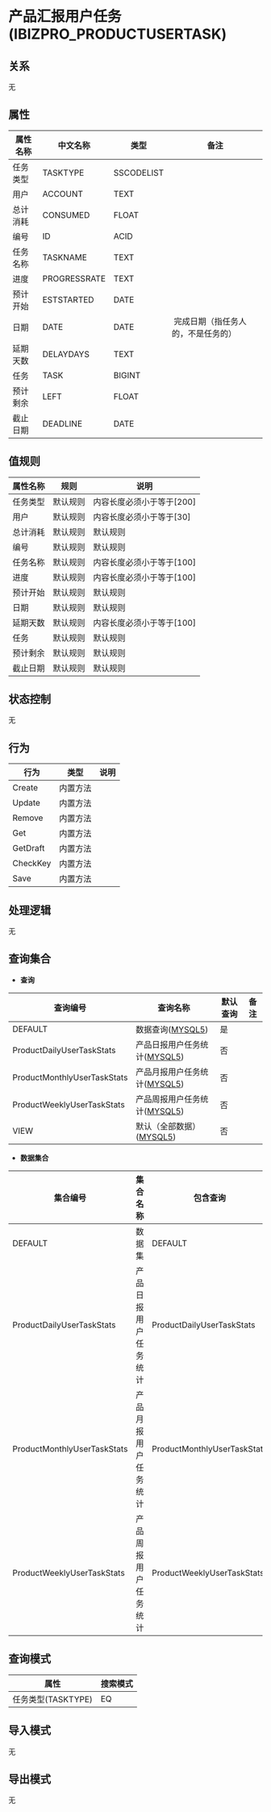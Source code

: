 # 产品汇报用户任务(IBIZPRO_PRODUCTUSERTASK)

  

## 关系
无

## 属性

| 属性名称        |    中文名称    | 类型     |  备注  |
| --------   |------------| -----   |  -------- | 
|任务类型|TASKTYPE|SSCODELIST|&nbsp;|
|用户|ACCOUNT|TEXT|&nbsp;|
|总计消耗|CONSUMED|FLOAT|&nbsp;|
|编号|ID|ACID|&nbsp;|
|任务名称|TASKNAME|TEXT|&nbsp;|
|进度|PROGRESSRATE|TEXT|&nbsp;|
|预计开始|ESTSTARTED|DATE|&nbsp;|
|日期|DATE|DATE|&nbsp;完成日期（指任务人的，不是任务的）|
|延期天数|DELAYDAYS|TEXT|&nbsp;|
|任务|TASK|BIGINT|&nbsp;|
|预计剩余|LEFT|FLOAT|&nbsp;|
|截止日期|DEADLINE|DATE|&nbsp;|

## 值规则
| 属性名称    | 规则    |  说明  |
| --------   |------------| ----- | 
|任务类型|默认规则|内容长度必须小于等于[200]|
|用户|默认规则|内容长度必须小于等于[30]|
|总计消耗|默认规则|默认规则|
|编号|默认规则|默认规则|
|任务名称|默认规则|内容长度必须小于等于[100]|
|进度|默认规则|内容长度必须小于等于[100]|
|预计开始|默认规则|默认规则|
|日期|默认规则|默认规则|
|延期天数|默认规则|内容长度必须小于等于[100]|
|任务|默认规则|默认规则|
|预计剩余|默认规则|默认规则|
|截止日期|默认规则|默认规则|

## 状态控制

无


## 行为
| 行为    | 类型    |  说明  |
| --------   |------------| ----- | 
|Create|内置方法|&nbsp;|
|Update|内置方法|&nbsp;|
|Remove|内置方法|&nbsp;|
|Get|内置方法|&nbsp;|
|GetDraft|内置方法|&nbsp;|
|CheckKey|内置方法|&nbsp;|
|Save|内置方法|&nbsp;|

## 处理逻辑
无

## 查询集合

* **查询**

| 查询编号 | 查询名称       | 默认查询 |   备注|
| --------  | --------   | --------   | ----- |
|DEFAULT|数据查询([MYSQL5](../../appendix/query_MYSQL5.md#IbzproProductUserTask_Default))|是|&nbsp;|
|ProductDailyUserTaskStats|产品日报用户任务统计([MYSQL5](../../appendix/query_MYSQL5.md#IbzproProductUserTask_ProductDailyUserTaskStats))|否|&nbsp;|
|ProductMonthlyUserTaskStats|产品月报用户任务统计([MYSQL5](../../appendix/query_MYSQL5.md#IbzproProductUserTask_ProductMonthlyUserTaskStats))|否|&nbsp;|
|ProductWeeklyUserTaskStats|产品周报用户任务统计([MYSQL5](../../appendix/query_MYSQL5.md#IbzproProductUserTask_ProductWeeklyUserTaskStats))|否|&nbsp;|
|VIEW|默认（全部数据）([MYSQL5](../../appendix/query_MYSQL5.md#IbzproProductUserTask_View))|否|&nbsp;|

* **数据集合**

| 集合编号 | 集合名称   |  包含查询  | 默认集合 |   备注|
| --------  | --------   | -------- | --------   | ----- |
|DEFAULT|数据集|DEFAULT|是|&nbsp;|
|ProductDailyUserTaskStats|产品日报用户任务统计|ProductDailyUserTaskStats|否|&nbsp;|
|ProductMonthlyUserTaskStats|产品月报用户任务统计|ProductMonthlyUserTaskStats|否|&nbsp;|
|ProductWeeklyUserTaskStats|产品周报用户任务统计|ProductWeeklyUserTaskStats|否|&nbsp;|

## 查询模式
| 属性      |    搜索模式     |
| --------   |------------|
|任务类型(TASKTYPE)|EQ|

## 导入模式
无


## 导出模式
无
